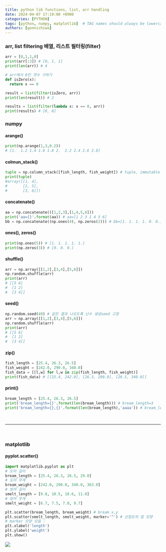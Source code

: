 ```yaml
---
title: python lib functions, list, arr handling
date: 2024-04-07 17:19:00 +0900
categories: [PYTHON]
tags: [python, numpy, matplotlib]  # TAG names should always be lowercase
authors: [gonnichiwa]
---
```


### arr, list filtering 배열, 리스트 필터링(filter)
```py
arr = [0,1,1,0]
print(arr[:3]) # [0, 1, 1]
print(len(arr)) # 4

# arr에서 0인 갯수 구하기
def isZero(x):
  return x == 0

result = list(filter(isZero, arr)) 
print(len(result)) # 2

results = list(filter(lambda x: x == 0, arr))
print(results) # [0, 0]
```

### numpy

#### arange()
```py
print(np.arange(1,3,0.2))
# [1.  1.2 1.4 1.6 1.8 2.  2.2 2.4 2.6 2.8]
```

#### colmun_stack()
```py
tuple = np.column_stack([fish_length, fish_weight]) # tuple, immutable
print(tuple)
#array([[1, 4],
#       [2, 5],
#       [3, 6]])
```

#### concatenate()
```py
aa = np.concatenate(([1,2,3],[1,4,5,6]))
print('aa={}'.format(aa)) # aa=[1 2 3 1 4 5 6]
bb = np.concatenate((np.ones(4), np.zeros(2))) # bb=[1. 1. 1. 1. 0. 0.]
```

#### ones(), zeros()
```py
print(np.ones(5)) # [1. 1. 1. 1. 1.]
print(np.zeros(3)) # [0. 0. 0.]
```

#### shuffle()
```py
arr = np.array([[1,2],[3,4],[5,6]])
np.random.shuffle(arr)
print(arr)
# [[5 6]
#  [1 2]
#  [3 4]]
```

#### seed()
```py
np.random.seed(49) # 같은 결과 나오도록 난수 생성seed 고정
arr = np.array([[1,2],[3,4],[5,6]])
np.random.shuffle(arr)
print(arr)
# [[5 6]
#  [1 2]
#  [3 4]]
```


#### zip()
```py
fish_length = [25.4, 26.3, 26.5]
fish_weight = [242.0, 290.0, 340.0]
fish_data = [[l,w] for l,w in zip(fish_length, fish_weight)]
print(fish_data) # [[25.4, 242.0], [26.3, 290.0], [26.5, 340.0]]
```

#### print()
```py
bream_length = [25.4, 26.3, 26.5]
print('bream_length={}'.format(len(bream_length))) # bream_length=3
print('bream_length={},{}'.format(len(bream_length),'aaaa')) # bream_length=3,aaaa
```

<br/>

---

<br/>

### matplotlib

#### pyplot.scatter()
```py
import matplotlib.pyplot as plt
# 도미 길이
bream_length = [25.4, 26.3, 26.5, 29.0]
# 도미 무게
bream_weight = [242.0, 290.0, 340.0, 363.0]
# 빙어 길이
smelt_length = [9.8, 10.5, 10.6, 11.0]
# 빙어 무게
smelt_weight = [6.7, 7.5, 7.0, 9.7]

plt.scatter(bream_length, bream_weight) # bream x,y
plt.scatter(smelt_length, smelt_weight, marker='^') # 산점도의 점 모양
# marker 모양 모음 : 
plt.xlabel('length')
plt.ylabel('weight')
plt.show()

```
![](https://blog.kakaocdn.net/dn/JB5Cc/btsGqLIaJtq/8mdRbO252ZMVZ1bLvhgj8K/img.png)


